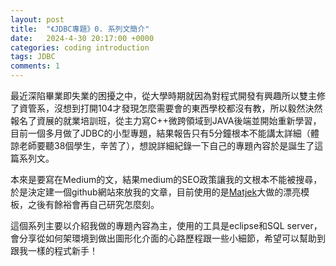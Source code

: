 ```yaml
---
layout: post
title:  "《JDBC專題》0. 系列文簡介"
date:   2024-4-30 20:17:00 +0000
categories: coding introduction
tags: JDBC
comments: 1
---
```

最近深陷畢業即失業的困擾之中，從大學時期就因為對程式開發有興趣所以雙主修了資管系，沒想到打開104才發現怎麼需要會的東西學校都沒有教，所以毅然決然報名了資展的就業培訓班，從主力寫C++微跨領域到JAVA後端並開始重新學習，目前一個多月做了JDBC的小型專題，結果報告只有5分鐘根本不能講太詳細（體諒老師要聽38個學生，辛苦了），想說詳細紀錄一下自己的專題內容於是誕生了這篇系列文。

本來是要寫在Medium的文，結果medium的SEO政策讓我的文根本不能被搜尋，於是決定建一個github網站來放我的文章，目前使用的是[Matjek](https://github.com/ShawnTeoh/matjek)大做的漂亮模板，之後有餘裕會再自己研究怎麼刻。

這個系列主要以介紹我做的專題內容為主，使用的工具是eclipse和SQL server，會分享從如何架環境到做出圖形化介面的心路歷程跟一些小細節，希望可以幫助到跟我一樣的程式新手！